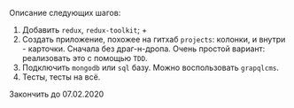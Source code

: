 Описание следующих шагов:
1. Добавить `redux`, `redux-toolkit`; +
2. Создать приложение, похожее на гитхаб `projects`: колонки, и внутри - карточки.
   Сначала без драг-н-дропа. Очень простой вариант: реализовать это с помощью `TDD`.
3. Подключить `mongodb` или `sql` базу. Можно воспользовать `grapqlcms`.
4. Тесты, тесты на всё.

Закончить до 07.02.2020

